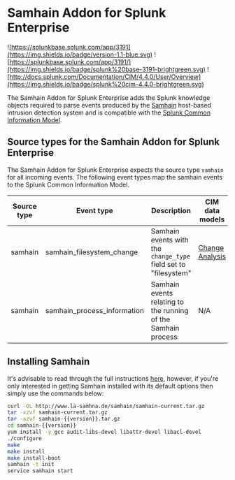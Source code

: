 # Samhain Addon for Splunk Enterprise
![https://splunkbase.splunk.com/app/3191](https://img.shields.io/badge/version-1.1-blue.svg) ![https://splunkbase.splunk.com/app/3191/](https://img.shields.io/badge/splunk%20base-3191-brightgreen.svg) ![http://docs.splunk.com/Documentation/CIM/4.4.0/User/Overview](https://img.shields.io/badge/splunk%20cim-4.4.0-brightgreen.svg)

The Samhain Addon for Splunk Enterprise adds the Splunk knowledge objects required to parse events produced by the [Samhain](http://www.la-samhna.de/samhain/) host-based intrusion detection system and is compatible with the [Splunk Common Information Model](http://docs.splunk.com/Documentation/CIM/latest/User/ChangeAnalysis).

## Source types for the Samhain Addon for Splunk Enterprise
The Samhain Addon for Splunk Enterprise expects the source type ```samhain``` for all incoming events.
The following event types map the samhain events to the Splunk Common Information Model.

| Source type   | Event type    | Description   | CIM data models |
| ------------- | ------------- | ------------- | ------------- |
| samhain  | samhain_filesystem_change  | Samhain events with the ```change_type``` field set to "filesystem" | [Change Analysis](http://docs.splunk.com/Documentation/CIM/latest/User/ChangeAnalysis) |
| samhain  | samhain_process_information | Samhain events relating to the running of the Samhain process | N/A |

## Installing Samhain
It's advisable to read through the full instructions [here](http://www.la-samhna.de/samhain/s_download.html), however, if you're only interested in getting Samhain installed with its default options then simply use the commands below:
```bash
curl -OL http://www.la-samhna.de/samhain/samhain-current.tar.gz
tar -xzvf samhain-current.tar.gz
tar -xzvf samhain-{{version}}.tar.gz
cd samhain-{{version}}
yum install -y gcc audit-libs-devel libattr-devel libacl-devel
./configure
make
make install
make install-boot
samhain -t init
service samhain start
```
